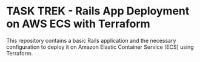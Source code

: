 # TASK TREK - Rails App Deployment on AWS ECS with Terraform

This repository contains a basic Rails application and the necessary configuration to deploy it on Amazon Elastic Container Service (ECS) using Terraform.
